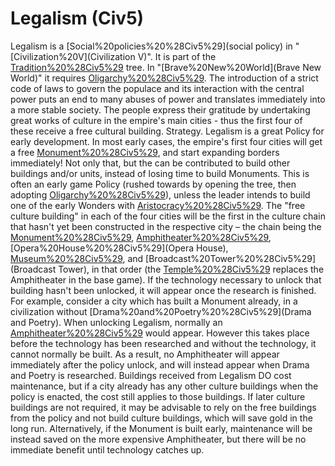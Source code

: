 # Legalism (Civ5)

Legalism is a [Social%20policies%20%28Civ5%29](social policy) in "[Civilization%20V](Civilization V)". It is part of the [Tradition%20%28Civ5%29](Tradition) tree. In "[Brave%20New%20World](Brave New World)" it requires [Oligarchy%20%28Civ5%29](Oligarchy).
The introduction of a strict code of laws to govern the populace and its interaction with the central power puts an end to many abuses of power and translates immediately into a more stable society. The people express their gratitude by undertaking great works of culture in the empire's main cities - thus the first four of these receive a free cultural building.
Strategy.
Legalism is a great Policy for early development. In most early cases, the empire's first four cities will get a free [Monument%20%28Civ5%29](Monument), and start expanding borders immediately! Not only that, but the can be contributed to build other buildings and/or units, instead of losing time to build Monuments. This is often an early game Policy (rushed towards by opening the tree, then adopting [Oligarchy%20%28Civ5%29](Oligarchy)), unless the leader intends to build one of the early Wonders with [Aristocracy%20%28Civ5%29](Aristocracy).
The "free culture building" in each of the four cities will be the first in the culture chain that hasn't yet been constructed in the respective city – the chain being the [Monument%20%28Civ5%29](Monument), [Amphitheater%20%28Civ5%29](Amphitheater), [Opera%20House%20%28Civ5%29](Opera House), [Museum%20%28Civ5%29](Museum), and [Broadcast%20Tower%20%28Civ5%29](Broadcast Tower), in that order (the [Temple%20%28Civ5%29](Temple) replaces the Amphitheater in the base game). If the technology necessary to unlock that building hasn't been unlocked, it will appear once the research is finished.
For example, consider a city which has built a Monument already, in a civilization without [Drama%20and%20Poetry%20%28Civ5%29](Drama and Poetry). When unlocking Legalism, normally an [Amphitheater%20%28Civ5%29](Amphitheater) would appear. However this takes place before the technology has been researched and without the technology, it cannot normally be built. As a result, no Amphitheater will appear immediately after the policy unlock, and will instead appear when Drama and Poetry is researched.
Buildings received from Legalism DO cost maintenance, but if a city already has any other culture buildings when the policy is enacted, the cost still applies to those buildings. If later culture buildings are not required, it may be advisable to rely on the free buildings from the policy and not build culture buildings, which will save gold in the long run. Alternatively, if the Monument is built early, maintenance will be instead saved on the more expensive Amphitheater, but there will be no immediate benefit until technology catches up.